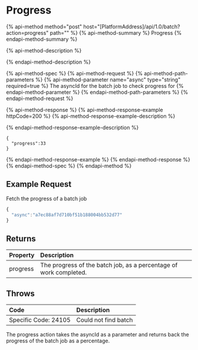 # Progress

{% api-method method="post" host="\[PlatformAddress\]/api/1.0/batch?action=progress" path="" %}
{% api-method-summary %}
Progress
{% endapi-method-summary %}

{% api-method-description %}

{% endapi-method-description %}

{% api-method-spec %}
{% api-method-request %}
{% api-method-path-parameters %}
{% api-method-parameter name="async" type="string" required=true %}
The asyncId for the batch job to check progress for
{% endapi-method-parameter %}
{% endapi-method-path-parameters %}
{% endapi-method-request %}

{% api-method-response %}
{% api-method-response-example httpCode=200 %}
{% api-method-response-example-description %}

{% endapi-method-response-example-description %}

```
{ 
  "progress":33
}
```
{% endapi-method-response-example %}
{% endapi-method-response %}
{% endapi-method-spec %}
{% endapi-method %}

## Example Request

Fetch the progress of a batch job

```javascript
{
  "async":"a7ec88af7d710bf51b188004bb532d77"
}
```

## Returns

| Property | Description |
| :--- | :--- |
| progress | The progress of the batch job, as a percentage of work completed. |

## Throws

| Code | Description |
| :--- | :--- |
| Specific Code: 24105 | Could not find batch |

The progress action takes the asyncId as a parameter and returns back the progress of the batch job as a percentage.

